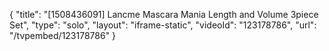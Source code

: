 {
    "title": "[1508436091] Lancme Mascara Mania Length and Volume 3piece Set",
    "type": "solo",
    "layout": "iframe-static",
    "videoId": "123178786",
    "url": "\/tvpembed\/123178786"
}